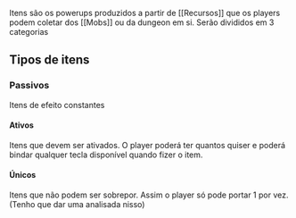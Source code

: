 Itens são os powerups produzidos a partir de [[Recursos]] que os players podem coletar dos [[Mobs]] ou da dungeon em si.
Serão divididos em 3 categorias


## Tipos de itens
### Passivos
Itens de efeito constantes

#### Ativos
Itens que devem ser ativados. O player poderá ter quantos quiser e poderá bindar qualquer tecla disponível quando fizer o item.

#### Únicos
Itens que não podem ser sobrepor. Assim o player só pode portar 1 por vez.
(Tenho que dar uma analisada nisso)